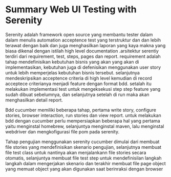 # Summary Web UI Testing with Serenity

Serenity adalah framework open source yang membantu tester dalam dalam menulis automation acceptence test yang terstruktur dan dan lebih terawat dengan baik dan juga menghasilkan laporan yang kaya makna yang biasa dikenal dengan istilah high level documentation .arsitektur serentiy terdiri dari requirement, test, steps, pages dan report. requirement adalah tahap mendefinisikan kebutuhan bisnis yang akan yang akan di implementasikan, kebutuhan juga di defenisikan menggunakan user story untuk lebih memperjelas kebutuhan bisnis tersebut. selanjutnya mendeskripsikan acceptence criteria di high level kemudian di record acceptece criterianya menjadi feature dengan format bdd. setalah itu melakukan implementasi test untuk mengeksekusi step step feature yang sudah dibuat sebelumnya, dan selanjutnya setelah di run maka akan menghasilkan detail report.

Bdd cucumber memiliki beberapa tahap, pertama write story, configure stories, browser interaction, run stories dan view report. untuk melakukan bdd dengan cucumber perlu mempersiapkan beberapa hal yang pertama yaitu menginstal homebrew, selanjuntya menginstal maven, lalu menginstal webdriver dan mengkofigurasi file pom pada serenity.

Tahap pengujian menggunakan serenity cucumber dimulai dari membuat file stories yang mendefinisikan skenario pengujian, selanjutnya membuat file test class untuk nantinya akan menjalankann file stories secara otomatis, selanjuntya membuat file test step untuk mendefinisilan langkah langkah dalam mengerjakan skenario dan terakhir membuat file page object yang memuat object yang akan digunakan saat berinraksi dengan browser
